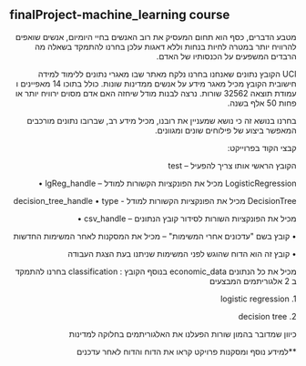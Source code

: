 


## finalProject-machine_learning course 
<div dir="rtl">
<div>
</div>
מטבע הדברים, כסף הוא תחום המעסיק את רוב האנשים בחיי היומיום, אנשים שואפים
להרוויח יותר במטרה לחיות בנחות וללא דאגות עלכן בחרנו להתמקד בשאלה מה
הרבדים המשפעים על הכנסותיו של האדם.


UCI הקובץ נתונים שאנחנו בחרנו נלקח מאתר
שבו מאגרי נתונים ללימוד למידה חישובית
הקובץ מכיל מאגר מידע על אנשים ממדינות שונות. כולל בתוכו 14 מאפיינים ו
עמודת תוצאה 32562 שורות. נרצה לבנות מודל שיחזה האם אדם מסוים ירוויח יותר או
פחות 50 אלף בשנה.

בחרנו בנושא זה כי נושא שמעניין את רובנו, מכיל מידע רב, שברובו נתונים מורכבים
המאפשר ביצוע של פילוחים שונים ומגוונים.

קבצי הקוד בפרוייקט:

הקובץ הראשי אותו צריך להפעיל – test 

LogisticRegression מכיל את הפונקציות הקשורות למודל – lgReg_handle •

DecisionTree מכיל את הפונקציות הקשורות למודל - decision_tree_handle •
type

מכיל את הפונקציות השורות לסידור קובץ הנתונים – csv_handle •

• קובץ בשם "עדכונים אחרי המשימות" – מכיל את המסקנות לאחר המשימות
  החדשות 
  
• קובץ זה הוא הדוח שהוגש לפני המשימות שניתנו בעת הצגת העבודה



מכיל את כל הנתונים economic_data בנוסף הקובץ
: classification בחרנו להתמקד ב 2 אלגוריתמים המבצעים

logistic regression .1

decision tree .2

כיוון שמדובר בהמון שורות הפעלנו את האלגוריתמים בחלוקה למדינות

**למידע נוסף ומסקנות פרויקט קראו את הדוח והדוח לאחר עדכנים

